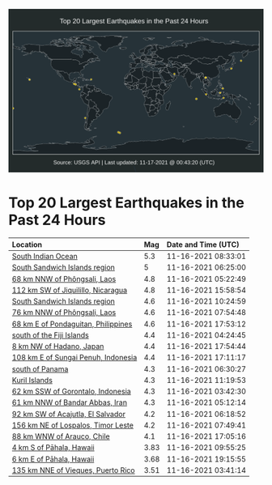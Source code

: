 ![Map](./map.png)

# Top 20 Largest Earthquakes in the Past 24 Hours

| Location | Mag | Date and Time (UTC) |
|:---|:---|:---|
| [South Indian Ocean](https://earthquake.usgs.gov/earthquakes/eventpage/us7000fuir) | 5.3 | 11-16-2021 08:33:01 |
| [South Sandwich Islands region](https://earthquake.usgs.gov/earthquakes/eventpage/us7000fuhx) | 5 | 11-16-2021 06:25:00 |
| [68 km NNW of Phôngsali, Laos](https://earthquake.usgs.gov/earthquakes/eventpage/us7000fuhd) | 4.8 | 11-16-2021 05:22:49 |
| [112 km SW of Jiquilillo, Nicaragua](https://earthquake.usgs.gov/earthquakes/eventpage/us7000fuke) | 4.8 | 11-16-2021 15:58:54 |
| [South Sandwich Islands region](https://earthquake.usgs.gov/earthquakes/eventpage/us7000fujb) | 4.6 | 11-16-2021 10:24:59 |
| [76 km NNW of Phôngsali, Laos](https://earthquake.usgs.gov/earthquakes/eventpage/us7000fuif) | 4.6 | 11-16-2021 07:54:48 |
| [68 km E of Pondaguitan, Philippines](https://earthquake.usgs.gov/earthquakes/eventpage/us7000fum4) | 4.6 | 11-16-2021 17:53:12 |
| [south of the Fiji Islands](https://earthquake.usgs.gov/earthquakes/eventpage/us7000fuh5) | 4.4 | 11-16-2021 04:24:45 |
| [8 km NW of Hadano, Japan](https://earthquake.usgs.gov/earthquakes/eventpage/us7000funw) | 4.4 | 11-16-2021 17:54:44 |
| [108 km E of Sungai Penuh, Indonesia](https://earthquake.usgs.gov/earthquakes/eventpage/us7000fukw) | 4.4 | 11-16-2021 17:11:17 |
| [south of Panama](https://earthquake.usgs.gov/earthquakes/eventpage/us7000fuhy) | 4.3 | 11-16-2021 06:30:27 |
| [Kuril Islands](https://earthquake.usgs.gov/earthquakes/eventpage/us7000fujh) | 4.3 | 11-16-2021 11:19:53 |
| [62 km SSW of Gorontalo, Indonesia](https://earthquake.usgs.gov/earthquakes/eventpage/us7000fugu) | 4.3 | 11-16-2021 03:42:30 |
| [61 km NNW of Bandar Abbas, Iran](https://earthquake.usgs.gov/earthquakes/eventpage/us7000fuhb) | 4.3 | 11-16-2021 05:12:14 |
| [92 km SW of Acajutla, El Salvador](https://earthquake.usgs.gov/earthquakes/eventpage/us7000fuhu) | 4.2 | 11-16-2021 06:18:52 |
| [156 km NE of Lospalos, Timor Leste](https://earthquake.usgs.gov/earthquakes/eventpage/us7000fuie) | 4.2 | 11-16-2021 07:49:41 |
| [88 km WNW of Arauco, Chile](https://earthquake.usgs.gov/earthquakes/eventpage/us7000fuku) | 4.1 | 11-16-2021 17:05:16 |
| [4 km S of Pāhala, Hawaii](https://earthquake.usgs.gov/earthquakes/eventpage/hv72797862) | 3.83 | 11-16-2021 09:55:25 |
| [6 km E of Pāhala, Hawaii](https://earthquake.usgs.gov/earthquakes/eventpage/hv72798362) | 3.68 | 11-16-2021 19:15:55 |
| [135 km NNE of Vieques, Puerto Rico](https://earthquake.usgs.gov/earthquakes/eventpage/pr2021320000) | 3.51 | 11-16-2021 03:41:14 |
